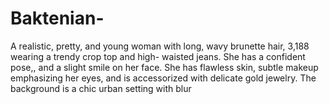 # Baktenian-
A realistic, pretty, and young  woman with long, wavy brunette hair, 3,188 wearing a trendy crop top and high-  waisted jeans. She has a confident  pose,, and a slight smile on her face.  She has flawless skin, subtle makeup  emphasizing her eyes, and is  accessorized with delicate gold  jewelry. The background is a chic urban  setting with blur
